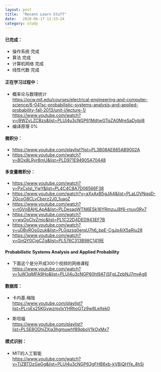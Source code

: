 ```yaml
---
layout: post
title:  "Recent Learn Stuff"
date:   2020-06-17 12:33:24
category: study
---
```


#### 已完成：

* 操作系统    完成
* 算法       完成
* 计算机网络  完成
* 线性代数    完成

#### 正在学习过程中：

* 概率论与数理统计 <br/>
  https://ocw.mit.edu/courses/electrical-engineering-and-computer-science/6-041sc-probabilistic-systems-analysis-and-applied-probability-fall-2013/unit-i/lecture-1/ <br/>
  https://www.youtube.com/watch?v=j9WZyLZCBzs&list=PLUl4u3cNGP61MdtwGTqZA0MreSaDybji8
* 编译原理 0%

#### 微积分：

* https://www.youtube.com/playlist?list=PL3B08AE665AB9002A
* https://www.youtube.com/watch?v=BOx8LRyr8mU&list=PLD971E94905A70448

#### 多变量微积分：

* https://www.youtube.com/watch?v=PxCxlsl_YwY&list=PL4C4C8A7D06566F38
* https://www.youtube.com/watch?v=aXxAxB5gJA4&list=PLaLOVNqqD-2GcoO8CLvCbprz2J0_1uaoZ
* https://www.youtube.com/watch?v=tGVnBAHLApA&list=PLDesaqWTN6ESk16YRmzuJ8f6-rnuy0Ry7
* https://www.youtube.com/watch?v=wsOoClvZmic&list=PL1C22D4DED943EF7B
* https://www.youtube.com/watch?v=uDByROsGzuk&list=PLGqzsq0erqU7h6_bpE-CgJp4iX5aRju28
* https://www.youtube.com/watch?v=GnQY0CjgCZg&list=PL576C313B98C1419E

#### Probabilistic Systems Analysis and Applied Probability

* 下面这个是分开成300个视频的网络课程 <br/>
https://www.youtube.com/watch?v=1uW3qMFA9Ho&list=PLUl4u3cNGP60hI9ATjSFgLZpbNJ7myAg6


#### 数据库：

* 卡内基.梅陇 <br/>
https://www.youtube.com/playlist?list=PLroEs25KGvwzmvIxYHRhoGTz9w8LeXek0

* 斯坦福 <br/> 
https://www.youtube.com/playlist?list=PLSE8ODhjZXja3hgmuwhf89qboV1kOxMx7



#### 模式识别：

* MIT的人工智能 <br/>
https://www.youtube.com/watch?v=TjZBTDzGeGg&list=PLUl4u3cNGP63gFHB6xb-kVBiQHYe_4hSi